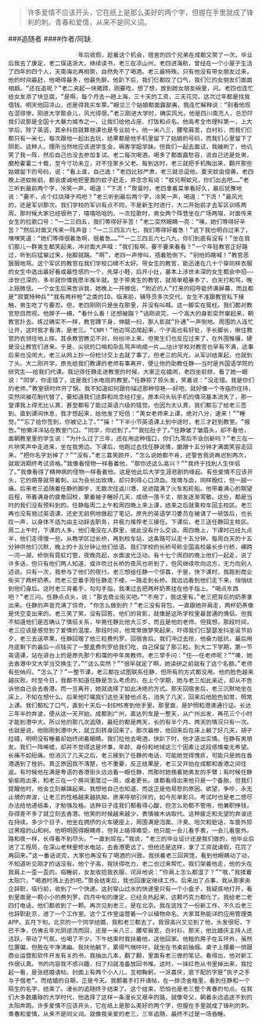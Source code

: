 > 许多爱情不应该开头，它在纸上是那么美好的两个字，但握在手里就成了锋利的刺。青春和爱情，从来不是同义词。

###追随者
####作者/阿缺

						年后收假，趁着这个机会，宿舍的四个兄弟在成都又聚了一次。毕业后我去了康定，老二保送浙大，继续读书，老三在凉山州，老四进海航，曾经在一个小屋子生活了四年的四个人，天南海北再相聚，自然免不了喝酒。老三最特殊。只有他没有带女朋友过来，他的时间最赶，他喝得最多，他最先醉。他趴下后，我们仨都叹了口气，我们仨的女朋友们面面相觑。“还在追呢？”老二夹起一块猪蹄，刚要吃，想了想，放到她女朋友碗里，问。老四也连忙给女友添了块豆腐，“是啊，每个月去一趟上海，三十天的工资，三天花完。这次过年都是找我借钱。明天他回凉山，还是得我买车票。”眼见三个姑娘都面露鄙夷，我连忙解释说：“别看他现在混得惨，刚进大学那会儿，风光得很。”老三刚进大学时，确实风光。他是四川南充人，总恐吓我们说那是全国十大暴力城市之一，让我们给他占座、打饭和点名。他高考全市理科第一，上大学后，除了英语，其余科目就算翘课也是专业前十。他一米八三，腰窄肩宽，白衬衫，而我们仨都只有一米七，每次跟他一起出去玩，结果都是他手机里留下了姑娘的号码，而我们心里留下了阴影。这种人，理所当然地应该进学生会，祸害学姐学妹。但我们一起去面试，我被刷了，他讥笑了我一阵，然后自己也没去参加复试。老二每次喝酒，喝多了都面露愁容，说自己还是处男，磨枪霍霍二十载，至今寸功未立，对不住家乡父老。每到这时，老三就把手机掏出来，翻开那些姑娘留下的号码，说：“看上谁，自己选！”老四比较严肃，老三就总逗他。夏天蚊虫侵袭，老四晚上进蚊帐前，都会虔诚地把里面的蚊子赶走，并念念有词：“蚊兄啊蚊兄，你们出去吧……”老三听到最前两个字，冷笑一声，喝道：“下流！”聚餐时，老四拿着菜单看好久，最后犹豫地说：“要不，点个红烧辣子鸡吧？”老三听到最后两个字，冷笑一声，喝道：“下流！”最风光的，还是军训那次。我们学校的军训有点不同，不是新生时进行，大二开始前才去军区训练两周。那时候大家已经很熟了，嘻嘻哈哈的。一次拉歌时，男女两个阵营坐在广场两端，对面传来女生的拉歌口号：“一二三四五，我们等得好辛苦！”老二突然眼睛一亮：“咦，她们等得好辛苦？”然后对面又传来一阵声音：“一二三四五六七，我们等得好着急！”这下我也明白过来了，嘿嘿笑道：“她们等得很着急啊，很着急……”“一二三四五六七八九，你们到底有没有！”坐在我们那儿一群男生都笑起来，冲对面大声喊：“我们有啊，要不要来看看？”一个年轻教官正好路过，听到后猛窜过来，抬脚就踹。“啊”，老四一声惨叫，捂着脸倒下。“别他妈瞎喊！”教官恶狠狠地骂。这个军区的教官在我们学校口碑不太好。带女生的教官，能迅速在几十个穿同样衣服的女生中选出最好看或最性感的一个，先穿小鞋，后开小灶，基本上涉世未深的女生都会中招——涉世已深的，多半就你情我愿半推半就。至于带男生的教官，就简单粗暴多了，白天打和骂，晚上摇微信。一个女生后来告诉我，她晚上一开微信，“附近的人”打来的招呼能挤满屏幕，而且都是“寂寞特种兵”“我有两杆枪”之类的ID。临来前，辅导员多次交代，女生不准跟教官私下接触，男生吃了亏要忍。但，老四刚刚只是坐在那里，并没有叫喊。这一脚实在冤枉。我们都对教官怒目而视。他脖子一横，“看什么看！还想被踹？”话刚说完，一个高大的身影突然窜起来，朝教官扑去。练过确实不一样，教官蹲下身，伸腿一扫，那人影就“扑通”一声倒地。周围的人连忙让开，这时我才看清，是老三。“CNM！”他边骂边爬起来，个子高也有好处，手长脚长，揪住教官的衣领往地上摔。其余教官瞧见不对，纷纷冲上来，但男生们也反应过来了，在外围推攘，硬是没让教官们进来。于是，尖锐的口哨和杂乱骂声响成一片……估计学校对教官也早有不满，这事后来也没闹大，老三从网上抄一份检讨交上去就了事了。但老三的风光，从军训结束起，也就到了头。大二刚开学，原先给我们教课的老师有事离开，便让他的助教任静——当时是外国语学院的研究生——给我们代课。我记得任静走进教室的时候，大家正在嬉闹，老四坐前排，看了她一眼说：“同学，你走错了，这是我们水电班的教室。”任静掠了掠头发，笑着说：“没走错。我是你们的老师。”教室顿时炸开了锅。我不知道如何跟你描述那种惊艳——好吧，就好像一个寺庙的住持，突然间被花魁代替了，要知道我们这群和尚念经打坐。原本闷头玩手机的情况基本消失了，那一堂课我上得无比认真，甚至都有了能过英语六级的错觉。也因为太认真，我们都忘了给老三签到。直到课间休息，我才想起来，给他发了短信：“美女老师来上课，绝对八分，速来！”“睡觉。”“忘了给你签到，你被记上了。”“操！”下半小节英语课上到中途时，老三才赶到教室。“报告。”他懒洋洋站在教室门口。“同学，你迟到了。”“我拉肚子了。”任静皱了皱眉头，却不看他，面朝教室里的学生说：“为什么过了三年，还在用这种借口，你们九零后不会创新吗？”老三在一片哄笑声中走进来，坐在我旁边。下课后，他跑过去找任静说情，磨蹭十五分钟才满面笑容走回来。“把你名字划掉了？”“没有，”老三喜笑颜开，“怎么说她都不肯，还警告我说再迟到两次，就取消期终考试资格。”我像看怪物一样看着他，“那你还这么高兴？”“我终于找到人生伴侣了。”我像看得了精神病的怪物一样看着他。这是他此后大学生涯悲剧的缘起。有些爱情不应该开头，它的萌芽就带着刺，以为会长出玫瑰，却只刺得心口流血。玫瑰与血，同样殷红，但一甜一痛。后来老三追随着任静的脚步，无数次往返川港，足迹踏满了火车和轮船。他带着满心的期望启程，带着满身的疲惫回校，蒙着被子睡好几天，成绩一落千丈，朋友逐渐零散。这些，都是当时的我们没有预料到的。任静每周二上午和周四晚上来上课，结束之后就乘校车回主校区。老三再也没有翘过英语课，还史无前例地做起了笔记。原先的英语学习委员在被请了一顿饭后，也长叹一声，以身体不适为由主动辞去职务，并极力推荐老三接任。下课后，老三送任静回主校区。周二上午时，下课的人多，他们淹没在人群里，彼此没有什么交谈。周四晚上，下课时已经九点半，他们走得慢一些。从教学区过长桥，再到校车站，这条路可以走十五分钟。每周白天的十五分钟供他们沉默，晚上的十五分钟让他们低语。我们学校的长桥号称全国高校最长步行桥，横跨一河一湖，桥侧有霓虹灯管，夜晚亮起，水面波光泛动。有十七个周四的晚上他们一起走，说了许多话，但只有他们两人知道，或许吹过长桥的夜风也听到了，但风继续吹向远方，无力向别人述说。只有一次，我参与了他们的夜行。老三想给任静一个惊喜，于是，快下课时，我跑到商业街买了两杯奶茶。而老三空着手陪任静走下楼，一路走到长桥。我远远看到他们走下来，悄悄绕到他们身后。这时老三背着手，勾勾手指，我凑过去把两杯奶茶挂在他手指上。“喝点东西吧？”老三问。任静点点头，说：“那去商业街买吧。”“不用了，我这里有。”老三把背后的奶茶拿出来。任静的声音充满了惊奇，“你怎么做到的？”老三没有背包，一直跟她并肩走，两杯奶茶像是凭空变出来的。老三笑了笑，没有回答。他们的背影，就像是这所学校里最普通的情侣。但我不知道他们是否确认了情侣关系，毕竟任静比他大三岁，而且是他的老师。但我想，那段时间，老三应该是感觉到了爱情的温度。那段时间，他常常做梦笑起来，吓得我们仨瑟瑟发抖圣诞节前夕，老三去送苹果，任静回赠了他三粒费列罗。回宿舍后，我们冲过去抢，他奋力抵抗，最后用月底剩下的最后一点钱买了一整盒费列罗给我们吃，自己保留了那三粒。到大二下学期，第一节英语课，站在讲台上的是原先那个和蔼的中年男教师。老三举手问：“任——任老师呢？”“噢，她去香港中文大学当交换生了。”“这么突然？”“很早就定了啊，她读研之前就有了这个名额。”老师有些纳闷，“怎么了？”一整节课，老三都在试图联系任静，但所有的方式都没用。他的脸色越来越灰败。时至今日，我都不知道任静是怎么考虑的，在上个学期，她与老三如此亲近，却从不告诉他自己会去香港。而一旦离开，她就选择了如此决绝的方式。那天回宿舍后，老三沉默地坐在床上，不知在想什么。后来他叮嘱我们这些天替他点名，消失了几天，回来后他脸色如常，照常上课。我们都松了口气，直到十天后一封EMS寄到他手里。那里面，是护照和港澳通行证。长达三年半的奔波，便从这一天开始。成都到广州，直达列车是一整天，从广州出发，再花三个小时才能到港中大。所以他的那几次追随，最短的都是两天，长的有半个月。两天的情况只有一次。也就是说，他刚刚到港中大，就立刻转身回来了。那次最惨，他回来后在床上躺了好几天，胡子拉碴，明明没有睡着却始终闭着眼睛。我们拉他去喝酒，快趴下时，他才道出实情。任静有男朋友。我们一阵唏嘘，却并不觉得这是坏事，年龄、身份和地域这三个因素让这段感情毫无希望。长痛不如短痛。但消沉了几天之后，老三接到了任静的电话，可能她觉得愧疚，可能只是她在香港遇到了挫折。真正原因我不清楚，也不重要，反正结果是，老三又开始在成都和香港之间往返。有时候他在满是粤语的香港街头远远看一眼任静，而那时她挽着她男友的手臂；有时候任静偷偷跑出来，和老三在一个房间里度过一周，或者更长。谁都看得出来他只是一个备胎，但我们提醒他时，他会立刻暴躁起来。我想他自己也知道，而这正是他易怒的原因。欲望，争吵，永无止境的奔波，让老三的性格越来越执拗。原来呼朋引伴的，如今形单影只。考试时也是老二想尽办法给他递纸条，才勉强及格。这种日子连我们都看得心酸，但怎么劝都不管用，他兼职挣钱，存得差不多了就立刻去香港。他笑的时候越来越少，表情被木讷取代。这种疲乏和无望的奔波还在持续。多少个日子，他坐在拥挤的火车硬座上，周围满是泡面、汗臭、哈欠和脏话，车窗外掠过黑暗的山和树。他明明困得眼睛疼，但背上硌得难受，他只能一会儿看手表，一会儿看窗外。路和夜一样，长得看不到尽头。“一直到现在。”我说，“老三的毕业设计还是我们做的，他毕业后进了工程局，在深山老林里修水电站，去香港更远了。但他还是这样，拿了工资就请假，花完了再回来。”这一番话说完，大家也再没有了喝酒的兴致。我扶着老三回宾馆，看到他眼睛动了动，不知道听见刚才的话没有。他个子高，我扶得吃力，老二也过来帮忙。我们架着他走，他的头在我肩上一歪一歪的。临睡前，女友收拾我衣服，诧异地说：“你肩上怎么都湿了？”“哦，”我揉着太阳穴，“喝酒时溅上去的吧。”聚会结束后，我也回康定继续工作。后来出了点事，我从那家央企辞职，临行前，收到了一个快递。这封穿山过水的快递里只有一个小盒子，我疑惑地打开，看到里面是一颗小小的费列罗。四月中旬的康定，已经炎热起来，这颗巧克力都化了。我给老二老四打电话，他们都收到了一颗。再次见到老三，是在北京。我在这找了一份新工作，不久后老三也辞职赴京，进了一个工作室。这个工作室运营着一个以植物命名、大家耳熟能详的应用管理类APP。五月下旬，北京的一个同学结婚，我和老三都去了。我很高兴又见到了他，头发很短，下巴干净，仿佛五年光阴逆流而回，还是一米八三，腰窄肩宽，白衬衫。那天，他比婚庆主持人还活跃，带动了气氛，也喝了不少。下午结束时我扶着他，送他回家。他租的房子在五环外，虽然位置偏，但胜在干净清幽。我扶他躺下，累得气喘吁吁，就坐在书桌前抽烟。桌子上摆着一排跟商业运营和软件开发有关的书，我抽出几本，翻了翻，里面有老三做的笔记。看得出，他对新工作很认真。书的内容我不感兴趣，扫了扫就准备放回书堆。这时，一抹红色从书里掉出来，我捡起一看，是张结婚请帖。封面上有两个小人儿，互相鞠躬，一派喜庆，底下配的字是“执子之手与子偕老”。而结婚的日期，正是今天。我颤着手打开请帖，在一排烫金楷里，看到任静和一个陌生的名字。结束了。漫长的追随终于结束了。这个结束，恐怕也是老三整个青春的句点。在我们大多数庸碌的大学时代，他选择了这样一条漫长又艰辛的路，就像夸父，朝着永远追逐不到的太阳奔跑。许多爱情不应该开头，它在纸上是那么美好的两个字，但握在手里就成了锋利的刺。青春和爱情，从来不是同义词。就像我亲爱的老三，三年追随，最终不过是一场昏睡。			  		